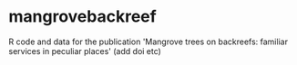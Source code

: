# mangrovebackreef
R code and data for the publication 'Mangrove trees on backreefs: familiar services in peculiar places' (add doi etc)
